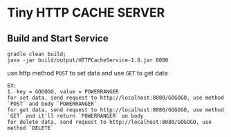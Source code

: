 # Tiny HTTP CACHE SERVER

## Build and Start Service
	
	gradle clean build;
	java -jar build/output/HTTPCacheService-1.0.jar 8080

use http method `POST` to set data and use `GET` to get data

	EX: 
	1. key = GOGOGO, value = POWERRANGER
	for set data, send request to http://localhost:8080/GOGOGO, use method `POST` and body `POWERRANGER`
	for get data, send request to http://localhost:8080/GOGOGO, use method `GET` and it'll return `POWERRANGER` on body
    for delete data, send request to http://localhost:8080/GOGOGO, use method `DELETE`